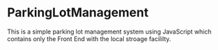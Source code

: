 # ParkingLotManagement
This is a simple parking lot management system using JavaScript which contains only the Front End with the local stroage facililty.
